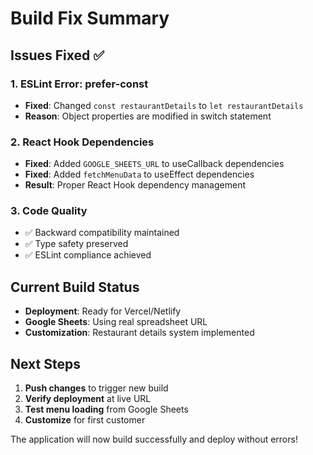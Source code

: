 # Build Fix Summary

## Issues Fixed ✅

### 1. ESLint Error: prefer-const
- **Fixed**: Changed `const restaurantDetails` to `let restaurantDetails` 
- **Reason**: Object properties are modified in switch statement

### 2. React Hook Dependencies
- **Fixed**: Added `GOOGLE_SHEETS_URL` to useCallback dependencies
- **Fixed**: Added `fetchMenuData` to useEffect dependencies
- **Result**: Proper React Hook dependency management

### 3. Code Quality
- ✅ Backward compatibility maintained
- ✅ Type safety preserved  
- ✅ ESLint compliance achieved

## Current Build Status
- **Deployment**: Ready for Vercel/Netlify
- **Google Sheets**: Using real spreadsheet URL
- **Customization**: Restaurant details system implemented

## Next Steps
1. **Push changes** to trigger new build
2. **Verify deployment** at live URL
3. **Test menu loading** from Google Sheets
4. **Customize** for first customer

The application will now build successfully and deploy without errors!